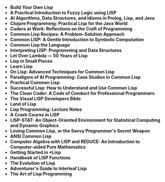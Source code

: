  

<ul>
  
 <li><b><a target="_blank" href="https://github.com/manjunath5496/Best-Books-for-Learning-Lisp-Programming/blob/master/lisp(1).pdf" style="text-decoration:none;">Build Your Own Lisp</a></b></li>
  
<li><b><a target="_blank" href="https://github.com/manjunath5496/Best-Books-for-Learning-Lisp-Programming/blob/master/lisp(2).pdf" style="text-decoration:none;">A Practical Introduction to Fuzzy Logic using LISP</a></b></li>

<li><b><a target="_blank" href="https://github.com/manjunath5496/Best-Books-for-Learning-Lisp-Programming/blob/master/lisp(3).pdf" style="text-decoration:none;">AI Algorithms, Data Structures, and Idioms in Prolog, Lisp, and Java</a></b></li>                         
  <li><b><a target="_blank" href="https://github.com/manjunath5496/Best-Books-for-Learning-Lisp-Programming/blob/master/lisp(4).pdf" style="text-decoration:none;">Clojure Programming: Practical Lisp for the Java World</a></b></li>
  
   <li><b><a target="_blank" href="https://github.com/manjunath5496/Best-Books-for-Learning-Lisp-Programming/blob/master/lisp(5).pdf" style="text-decoration:none;">Coders at Work: Reflections on the Craft of Programming</a></b></li>  
   
 <li><b><a target="_blank" href="https://github.com/manjunath5496/Best-Books-for-Learning-Lisp-Programming/blob/master/lisp(6).pdf" style="text-decoration:none;">Common Lisp Recipes: A Problem-Solution Approach</a></b></li>
  
<li><b><a target="_blank" href="https://github.com/manjunath5496/Best-Books-for-Learning-Lisp-Programming/blob/master/lisp(7).pdf" style="text-decoration:none;"> Common LISP: A Gentle Introduction to Symbolic Computation</a></b></li>

 <li><b><a target="_blank" href="https://github.com/manjunath5496/Best-Books-for-Learning-Lisp-Programming/blob/master/lisp(8).pdf" style="text-decoration:none;">Common Lisp the Language</a></b></li>
  
<li><b><a target="_blank" href="https://github.com/manjunath5496/Best-Books-for-Learning-Lisp-Programming/blob/master/lisp(9).pdf" style="text-decoration:none;">Interpreting LISP: Programming and Data Structures </a></b></li>

<li><b><a target="_blank" href="https://github.com/manjunath5496/Best-Books-for-Learning-Lisp-Programming/blob/master/lisp(10).pdf" style="text-decoration:none;">Let Over Lambda — 50 Years of Lisp</a></b></li>                         
  <li><b><a target="_blank" href="https://github.com/manjunath5496/Best-Books-for-Learning-Lisp-Programming/blob/master/lisp(11).pdf" style="text-decoration:none;">Lisp in Small Pieces</a></b></li>
  
   <li><b><a target="_blank" href="https://github.com/manjunath5496/Best-Books-for-Learning-Lisp-Programming/blob/master/lisp(12).pdf" style="text-decoration:none;">Learn Lisp</a></b></li>  
   

<li><b><a target="_blank" href="https://github.com/manjunath5496/Best-Books-for-Learning-Lisp-Programming/blob/master/lisp(13).pdf" style="text-decoration:none;">On Lisp: Advanced Techniques for Common Lisp </a></b></li>

<li><b><a target="_blank" href="https://github.com/manjunath5496/Best-Books-for-Learning-Lisp-Programming/blob/master/lisp(14).pdf" style="text-decoration:none;">Paradigms of AI Programming: Case Studies in Common Lisp</a></b></li>                         
  <li><b><a target="_blank" href="https://github.com/manjunath5496/Best-Books-for-Learning-Lisp-Programming/blob/master/lisp(15).pdf" style="text-decoration:none;">Practical Common Lisp</a></b></li>
  
   <li><b><a target="_blank" href="https://github.com/manjunath5496/Best-Books-for-Learning-Lisp-Programming/blob/master/lisp(16).pdf" style="text-decoration:none;">Successful Lisp: How to Understand and Use Common Lisp</a></b></li>  
   
  <li><b><a target="_blank" href="https://github.com/manjunath5496/Best-Books-for-Learning-Lisp-Programming/blob/master/lisp(17).pdf" style="text-decoration:none;">The Clean Coder: A Code of Conduct for Professional Programmers</a></b></li>
  
   <li><b><a target="_blank" href="https://github.com/manjunath5496/Best-Books-for-Learning-Lisp-Programming/blob/master/lisp(18).pdf" style="text-decoration:none;">The Visual LISP Developers Bible</a></b></li>  

   <li><b><a target="_blank" href="https://github.com/manjunath5496/Best-Books-for-Learning-Lisp-Programming/blob/master/lisp(19).pdf" style="text-decoration:none;">Land of Lisp</a></b></li>  
   

<li><b><a target="_blank" href="https://github.com/manjunath5496/Best-Books-for-Learning-Lisp-Programming/blob/master/lisp(20).pdf" style="text-decoration:none;">Lisp Programming: Lecture Notes </a></b></li>

<li><b><a target="_blank" href="https://github.com/manjunath5496/Best-Books-for-Learning-Lisp-Programming/blob/master/lisp(21).pdf" style="text-decoration:none;">A Crash Course in LISP</a></b></li>                         
  <li><b><a target="_blank" href="https://github.com/manjunath5496/Best-Books-for-Learning-Lisp-Programming/blob/master/lisp(22).pdf" style="text-decoration:none;">LISP-STAT: An Object-Oriented Environment for Statistical Computing and Dynamic Graphics</a></b></li>
  
   <li><b><a target="_blank" href="https://github.com/manjunath5496/Best-Books-for-Learning-Lisp-Programming/blob/master/lisp(23).pdf" style="text-decoration:none;">Loving Common Lisp, or the Savvy Programmer's Secret Weapon</a></b></li>  
   
  <li><b><a target="_blank" href="https://github.com/manjunath5496/Best-Books-for-Learning-Lisp-Programming/blob/master/lisp(24).pdf" style="text-decoration:none;">ANSI Common Lisp</a></b></li>
  
   <li><b><a target="_blank" href="https://github.com/manjunath5496/Best-Books-for-Learning-Lisp-Programming/blob/master/lisp(25).pdf" style="text-decoration:none;">Computer Algebra with LISP and REDUCE: An Introduction to Computer-aided Pure Mathematics</a></b></li>  


<li><b><a target="_blank" href="https://github.com/manjunath5496/Best-Books-for-Learning-Lisp-Programming/blob/master/lisp(26).pdf" style="text-decoration:none;">Getting Started in *Lisp</a></b></li>                         
  <li><b><a target="_blank" href="https://github.com/manjunath5496/Best-Books-for-Learning-Lisp-Programming/blob/master/lisp(27).pdf" style="text-decoration:none;">Handbook of LISP Functions</a></b></li>
  
   <li><b><a target="_blank" href="https://github.com/manjunath5496/Best-Books-for-Learning-Lisp-Programming/blob/master/lisp(28).pdf" style="text-decoration:none;">The Evolution of Lisp</a></b></li>  
   
  <li><b><a target="_blank" href="https://github.com/manjunath5496/Best-Books-for-Learning-Lisp-Programming/blob/master/lisp(29).pdf" style="text-decoration:none;">Adventurer's Guide to Interleaf Lisp</a></b></li>
  
   <li><b><a target="_blank" href="https://github.com/manjunath5496/Best-Books-for-Learning-Lisp-Programming/blob/master/lisp(30).pdf" style="text-decoration:none;">The Art of Lisp Programming</a></b></li>  




     
 </ul>

